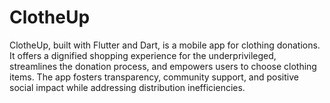 # ClotheUp
ClotheUp, built with Flutter and Dart, is a mobile app for clothing donations. It offers a dignified shopping experience for the underprivileged, streamlines the donation process, and empowers users to choose clothing items. The app fosters transparency, community support, and positive social impact while addressing distribution inefficiencies.
